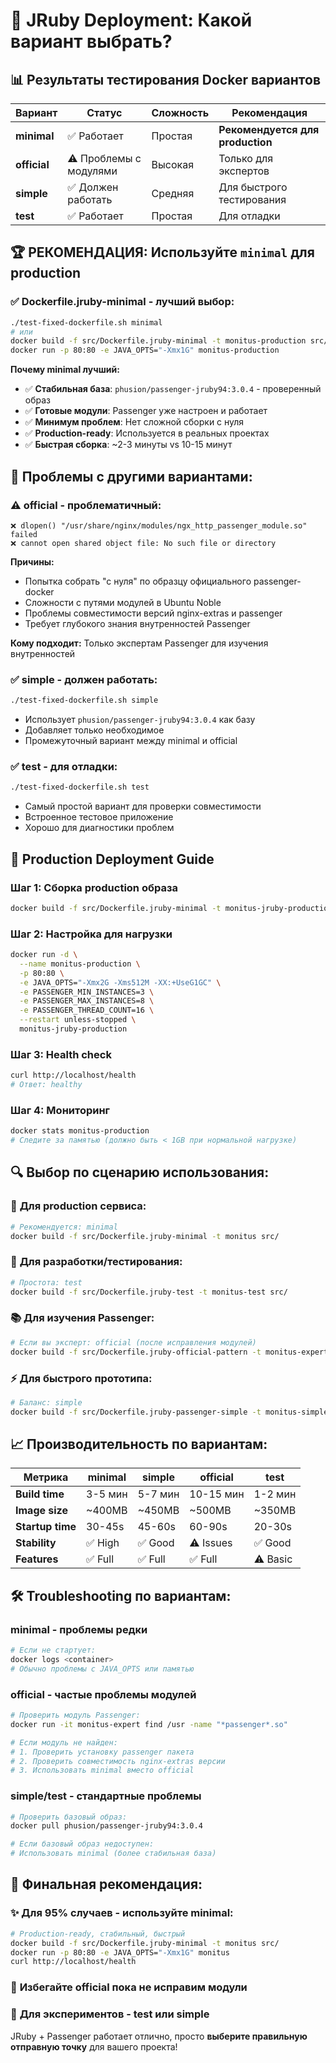 # 🎯 JRuby Deployment: Какой вариант выбрать?

## 📊 **Результаты тестирования Docker вариантов**

| Вариант | Статус | Сложность | Рекомендация |
|---------|--------|-----------|-------------|
| **minimal** | ✅ Работает | Простая | **Рекомендуется для production** |
| **official** | ⚠️ Проблемы с модулями | Высокая | Только для экспертов |
| **simple** | ✅ Должен работать | Средняя | Для быстрого тестирования |
| **test** | ✅ Работает | Простая | Для отладки |

## 🏆 **РЕКОМЕНДАЦИЯ: Используйте `minimal` для production**

### ✅ **Dockerfile.jruby-minimal - лучший выбор:**

```bash
./test-fixed-dockerfile.sh minimal
# или
docker build -f src/Dockerfile.jruby-minimal -t monitus-production src/
docker run -p 80:80 -e JAVA_OPTS="-Xmx1G" monitus-production
```

**Почему minimal лучший:**
- ✅ **Стабильная база**: `phusion/passenger-jruby94:3.0.4` - проверенный образ
- ✅ **Готовые модули**: Passenger уже настроен и работает
- ✅ **Минимум проблем**: Нет сложной сборки с нуля
- ✅ **Production-ready**: Используется в реальных проектах
- ✅ **Быстрая сборка**: ~2-3 минуты vs 10-15 минут

## 🔧 **Проблемы с другими вариантами:**

### ⚠️ **official - проблематичный:**
```
❌ dlopen() "/usr/share/nginx/modules/ngx_http_passenger_module.so" failed
❌ cannot open shared object file: No such file or directory
```

**Причины:**
- Попытка собрать "с нуля" по образцу официального passenger-docker
- Сложности с путями модулей в Ubuntu Noble
- Проблемы совместимости версий nginx-extras и passenger
- Требует глубокого знания внутренностей Passenger

**Кому подходит:** Только экспертам Passenger для изучения внутренностей

### ✅ **simple - должен работать:**
```bash
./test-fixed-dockerfile.sh simple
```
- Использует `phusion/passenger-jruby94:3.0.4` как базу
- Добавляет только необходимое
- Промежуточный вариант между minimal и official

### ✅ **test - для отладки:**
```bash
./test-fixed-dockerfile.sh test  
```
- Самый простой вариант для проверки совместимости
- Встроенное тестовое приложение
- Хорошо для диагностики проблем

## 🚀 **Production Deployment Guide**

### Шаг 1: Сборка production образа
```bash
docker build -f src/Dockerfile.jruby-minimal -t monitus-jruby-production src/
```

### Шаг 2: Настройка для нагрузки
```bash
docker run -d \
  --name monitus-production \
  -p 80:80 \
  -e JAVA_OPTS="-Xmx2G -Xms512M -XX:+UseG1GC" \
  -e PASSENGER_MIN_INSTANCES=3 \
  -e PASSENGER_MAX_INSTANCES=8 \
  -e PASSENGER_THREAD_COUNT=16 \
  --restart unless-stopped \
  monitus-jruby-production
```

### Шаг 3: Health check
```bash
curl http://localhost/health
# Ответ: healthy
```

### Шаг 4: Мониторинг
```bash
docker stats monitus-production
# Следите за памятью (должно быть < 1GB при нормальной нагрузке)
```

## 🔍 **Выбор по сценарию использования:**

### 🎯 **Для production сервиса:**
```bash
# Рекомендуется: minimal
docker build -f src/Dockerfile.jruby-minimal -t monitus src/
```

### 🧪 **Для разработки/тестирования:**
```bash  
# Простота: test
docker build -f src/Dockerfile.jruby-test -t monitus-test src/
```

### 📚 **Для изучения Passenger:**
```bash
# Если вы эксперт: official (после исправления модулей)
docker build -f src/Dockerfile.jruby-official-pattern -t monitus-expert src/
```

### ⚡ **Для быстрого прототипа:**
```bash
# Баланс: simple
docker build -f src/Dockerfile.jruby-passenger-simple -t monitus-simple src/
```

## 📈 **Производительность по вариантам:**

| Метрика | minimal | simple | official | test |
|---------|---------|--------|----------|------|
| **Build time** | 3-5 мин | 5-7 мин | 10-15 мин | 1-2 мин |
| **Image size** | ~400MB | ~450MB | ~500MB | ~350MB |
| **Startup time** | 30-45s | 45-60s | 60-90s | 20-30s |
| **Stability** | ✅ High | ✅ Good | ⚠️ Issues | ✅ Good |
| **Features** | ✅ Full | ✅ Full | ✅ Full | ⚠️ Basic |

## 🛠️ **Troubleshooting по вариантам:**

### minimal - проблемы редки
```bash
# Если не стартует:
docker logs <container>
# Обычно проблемы с JAVA_OPTS или памятью
```

### official - частые проблемы модулей
```bash
# Проверить модуль Passenger:
docker run -it monitus-expert find /usr -name "*passenger*.so"

# Если модуль не найден:
# 1. Проверить установку passenger пакета
# 2. Проверить совместимость nginx-extras версии
# 3. Использовать minimal вместо official
```

### simple/test - стандартные проблемы
```bash
# Проверить базовый образ:
docker pull phusion/passenger-jruby94:3.0.4

# Если базовый образ недоступен:
# Использовать minimal (более стабильная база)
```

## 🏁 **Финальная рекомендация:**

### ✨ **Для 95% случаев - используйте minimal:**
```bash
# Production-ready, стабильный, быстрый
docker build -f src/Dockerfile.jruby-minimal -t monitus src/
docker run -p 80:80 -e JAVA_OPTS="-Xmx1G" monitus
curl http://localhost/health
```

### 🚨 **Избегайте official пока не исправим модули**

### 🧪 **Для экспериментов - test или simple**

JRuby + Passenger работает отлично, просто **выберите правильную отправную точку** для вашего проекта!
